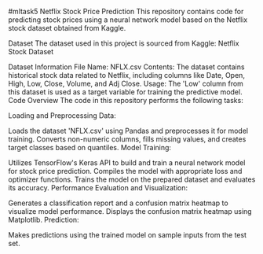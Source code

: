 #mltask5
Netflix Stock Price Prediction
This repository contains code for predicting stock prices using a neural network model based on the Netflix stock dataset obtained from Kaggle.

Dataset
The dataset used in this project is sourced from Kaggle: Netflix Stock Dataset

Dataset Information
File Name: NFLX.csv
Contents: The dataset contains historical stock data related to Netflix, including columns like Date, Open, High, Low, Close, Volume, and Adj Close.
Usage: The 'Low' column from this dataset is used as a target variable for training the predictive model.
Code Overview
The code in this repository performs the following tasks:

Loading and Preprocessing Data:

Loads the dataset 'NFLX.csv' using Pandas and preprocesses it for model training.
Converts non-numeric columns, fills missing values, and creates target classes based on quantiles.
Model Training:

Utilizes TensorFlow's Keras API to build and train a neural network model for stock price prediction.
Compiles the model with appropriate loss and optimizer functions.
Trains the model on the prepared dataset and evaluates its accuracy.
Performance Evaluation and Visualization:

Generates a classification report and a confusion matrix heatmap to visualize model performance.
Displays the confusion matrix heatmap using Matplotlib.
Prediction:

Makes predictions using the trained model on sample inputs from the test set.
